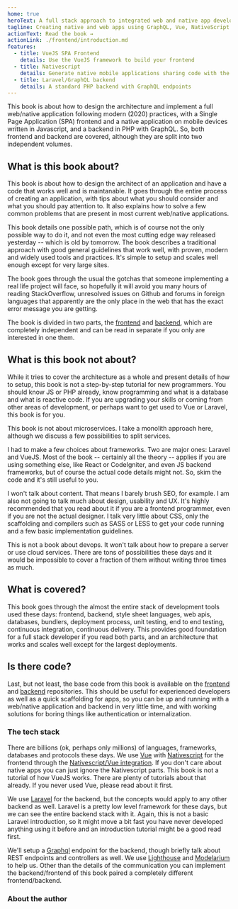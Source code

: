 ```yaml
---
home: true
heroText: A full stack approach to integrated web and native app development
tagline: Creating native and web apps using GraphQL, Vue, NativeScript and Laravel
actionText: Read the book →
actionLink: ./frontend/introduction.md
features:
  - title: VueJS SPA Frontend
    details: Use the VueJS framework to build your frontend
  - title: Nativescript
    details: Generate native mobile applications sharing code with the web version
  - title: Laravel/GraphQL backend
    details: A standard PHP backend with GraphQL endpoints
---
```


This book is about how to design the architecture and implement a full web/native application following modern (2020) practices, with a Single Page Application (SPA) frontend and a native application on mobile devices written in Javascript, and a backend in PHP with GraphQL. So, both frontend and backend are covered, although they are split into two independent volumes.

## What is this book about?

This book is about how to design the architect of an application and have a code that works well and is maintanable. It goes through the entire process of creating an application, with tips about what you should consider and what you should pay attention to. It also explains how to solve a few common problems that are present in most current web/native applications.

This book details one possible path, which is of course not the only possible way to do it, and not even the most cutting edge way released yesterday -- which is old by tomorrow. The book describes a traditional approach with good general guidelines that work well, with proven, modern and widely used tools and practices. It's simple to setup and scales well enough except for very large sites.

The book goes through the usual the gotchas that someone implementing a real life project will face, so hopefully it will avoid you many hours of reading StackOverflow, unresolved issues on Github and forums in foreign languages that apparently are the only place in the web that has the exact error message you are getting.

The book is divided in two parts, the [frontend](./frontend/introduction.md) and [backend](./backend/introduction.md), which are completely independent and can be read in separate if you only are interested in one them.

## What is this book not about?

While it tries to cover the architecture as a whole and present details of how to setup, this book is not a step-by-step tutorial for new programmers. You should know JS or PHP already, know programming and what is a database and what is reactive code. If you are upgrading your skills or coming from other areas of development, or perhaps want to get used to Vue or Laravel, this book is for you.

This book is not about microservices. I take a monolith approach here, although we discuss a few possibilities to split services.

I had to make a few choices about frameworks. Two are major ones: Laravel and VueJS. Most of the book -- certainly all the theory -- applies if you are using something else, like React or CodeIgniter, and even JS backend frameworks, but of course the actual code details might not. So, skim the code and it's still useful to you.

I won't talk about content. That means I barely brush SEO, for example. I am also not going to talk much about design, usability and UX. It's highly recommended that you read about it if you are a frontend programmer, even if you are not the actual designer. I talk very little about CSS, only the scaffolding and compilers such as SASS or LESS to get your code running and a few basic implementation guidelines.

This is not a book about devops. It won't talk about how to prepare a server or use cloud services. There are tons of possibilities these days and it would be impossible to cover a fraction of them without writing three times as much.

## What is covered?

This book goes through the almost the entire stack of development tools used these days: frontend, backend, style sheet languages, web apis, databases, bundlers, deployment process, unit testing, end to end testing, continuous integration, continuous delivery. This provides good foundation for a full stack developer if you read both parts, and an architecture that works and scales well except for the largest deployments.

## Is there code?

Last, but not least, the base code from this book is available on the [frontend]() and [backend]() repositories. This should be useful for experienced developers as well as a quick scaffolding for apps, so you can be up and running with a web/native application and backend in very little time, and with working solutions for boring things like authentication or internalization.

### The tech stack

There are billions (ok, perhaps only millions) of languages, frameworks, databases and protocols these days. We use [Vue](https://vuejs.org) with [Nativescript](https://nativescript.org/) for the frontend through the [Nativescript/Vue integration](https://nativescript-vue.org/). If you don't care about native apps you can just ignore the Nativescript parts. This book is not a tutorial of how VueJS works. There are plenty of tutorials about that already. If you never used Vue, please read about it first.

We use [Laravel](https://laravel.com) for the backend, but the concepts would apply to any other backend as well. Laravel is a pretty low level framework for these days, but we can see the entire backend stack with it. Again, this is not a basic Laravel introduction, so it might move a bit fast you have never developed anything using it before and an introduction tutorial might be a good read first.

We'll setup a [Graphql](https://graphql.org/) endpoint for the backend, though briefly talk about REST endpoints and controllers as well. We use [Lighthouse](https://lighthouse-php.com/) and [Modelarium](https://github.com/Corollarium/modelarium) to help us. Other than the details of the communication you can implement the backend/frontend of this book paired a completely different frontend/backend.

### About the author
